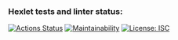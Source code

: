 ### Hexlet tests and linter status:
[![Actions Status](https://github.com/freevad-frontend/frontend-project-46/actions/workflows/hexlet-check.yml/badge.svg)](https://github.com/freevad-frontend/frontend-project-46/actions)
[![Maintainability](https://api.codeclimate.com/v1/badges/8d5228c4f4faf5823d99/maintainability)](https://codeclimate.com/github/freevad-frontend/frontend-project-46/maintainability)
[![License: ISC](https://img.shields.io/badge/License-ISC-blue.svg)](https://opensource.org/licenses/ISC)